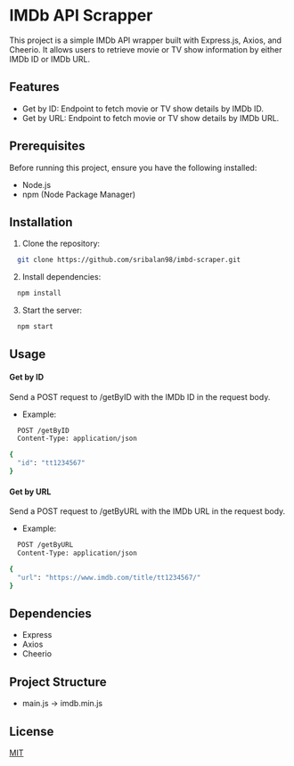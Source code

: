 
# IMDb API Scrapper

This project is a simple IMDb API wrapper built with Express.js, Axios, and Cheerio. It allows users to retrieve movie or TV show information by either IMDb ID or IMDb URL.

## Features

- Get by ID: Endpoint to fetch movie or TV show details by IMDb ID.
- Get by URL: Endpoint to fetch movie or TV show details by IMDb URL.
## Prerequisites

Before running this project, ensure you have the following installed:

- Node.js
- npm (Node Package Manager)
## Installation

1. Clone the repository:

```bash
  git clone https://github.com/sribalan98/imbd-scraper.git
```

2. Install dependencies:
```bash
  npm install
```

3. Start the server:
```bash
  npm start
```



## Usage 

#### Get by ID
Send a POST request to /getByID with the IMDb ID in the request body.

- Example:
```bash
  POST /getByID
  Content-Type: application/json

{
  "id": "tt1234567"
}
```

#### Get by URL
Send a POST request to /getByURL with the IMDb URL in the request body.

- Example:
```bash
  POST /getByURL
  Content-Type: application/json

{
  "url": "https://www.imdb.com/title/tt1234567/"
}
```

## Dependencies

- Express
- Axios
- Cheerio
## Project Structure
- main.js -> imdb.min.js
## License

[MIT](https://choosealicense.com/licenses/mit/)

